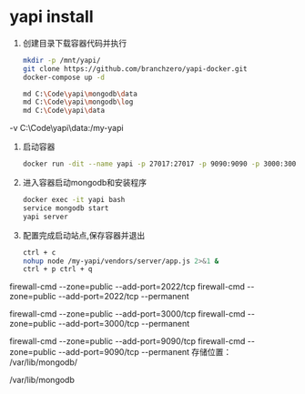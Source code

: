 # yapi install

1. 创建目录下载容器代码并执行

    ```sh
    mkdir -p /mnt/yapi/
    git clone https://github.com/branchzero/yapi-docker.git
    docker-compose up -d

    md C:\Code\yapi\mongodb\data
    md C:\Code\yapi\mongodb\log
    md C:\Code\yapi\data
    ```
-v C:\Code\yapi\data:/my-yapi
1. 启动容器

    ```sh
    docker run -dit --name yapi -p 27017:27017 -p 9090:9090 -p 3000:3000 silsuer/yapi
    ```

1. 进入容器启动mongodb和安装程序

    ```sh
    docker exec -it yapi bash
    service mongodb start
    yapi server
    ```
1. 配置完成启动站点,保存容器并退出
    ```sh
    ctrl + c
    nohup node /my-yapi/vendors/server/app.js 2>&1 &
    ctrl + p ctrl + q
    ```
firewall-cmd --zone=public --add-port=2022/tcp
firewall-cmd --zone=public --add-port=2022/tcp --permanent

firewall-cmd --zone=public --add-port=3000/tcp
firewall-cmd --zone=public --add-port=3000/tcp --permanent

firewall-cmd --zone=public --add-port=9090/tcp
firewall-cmd --zone=public --add-port=9090/tcp --permanent
存储位置：
/var/lib/mongodb/

/var/lib/mongodb